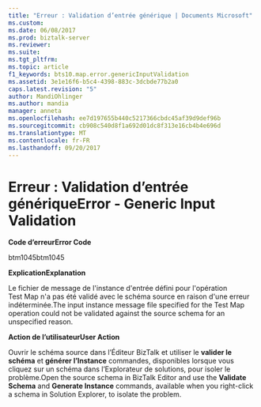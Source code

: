```yaml
---
title: "Erreur : Validation d’entrée générique | Documents Microsoft"
ms.custom: 
ms.date: 06/08/2017
ms.prod: biztalk-server
ms.reviewer: 
ms.suite: 
ms.tgt_pltfrm: 
ms.topic: article
f1_keywords: bts10.map.error.genericInputValidation
ms.assetid: 3e1e16f6-b5c4-4398-883c-3dcbde77b2a0
caps.latest.revision: "5"
author: MandiOhlinger
ms.author: mandia
manager: anneta
ms.openlocfilehash: ee7d197655b440c5217366cbdc45af39d9def96b
ms.sourcegitcommit: cb908c540d8f1a692d01dc8f313e16cb4b4e696d
ms.translationtype: MT
ms.contentlocale: fr-FR
ms.lasthandoff: 09/20/2017
---
```

# <a name="error---generic-input-validation"></a><span data-ttu-id="ae25f-102">Erreur : Validation d’entrée générique</span><span class="sxs-lookup"><span data-stu-id="ae25f-102">Error - Generic Input Validation</span></span>
<span data-ttu-id="ae25f-103">**Code d’erreur**</span><span class="sxs-lookup"><span data-stu-id="ae25f-103">**Error Code**</span></span>  
  
 <span data-ttu-id="ae25f-104">btm1045</span><span class="sxs-lookup"><span data-stu-id="ae25f-104">btm1045</span></span>  
  
 <span data-ttu-id="ae25f-105">**Explication**</span><span class="sxs-lookup"><span data-stu-id="ae25f-105">**Explanation**</span></span>  
  
 <span data-ttu-id="ae25f-106">Le fichier de message de l'instance d'entrée défini pour l'opération Test Map n'a pas été validé avec le schéma source en raison d'une erreur indéterminée.</span><span class="sxs-lookup"><span data-stu-id="ae25f-106">The input instance message file specified for the Test Map operation could not be validated against the source schema for an unspecified reason.</span></span>  
  
 <span data-ttu-id="ae25f-107">**Action de l’utilisateur**</span><span class="sxs-lookup"><span data-stu-id="ae25f-107">**User Action**</span></span>  
  
 <span data-ttu-id="ae25f-108">Ouvrir le schéma source dans l’Éditeur BizTalk et utiliser le **valider le schéma** et **générer l’Instance** commandes, disponibles lorsque vous cliquez sur un schéma dans l’Explorateur de solutions, pour isoler le problème.</span><span class="sxs-lookup"><span data-stu-id="ae25f-108">Open the source schema in BizTalk Editor and use the **Validate Schema** and **Generate Instance** commands, available when you right-click a schema in Solution Explorer, to isolate the problem.</span></span>
